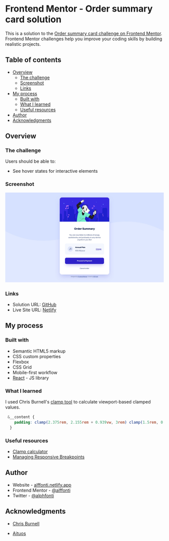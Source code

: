 # Frontend Mentor - Order summary card solution

This is a solution to the [Order summary card challenge on Frontend Mentor](https://www.frontendmentor.io/challenges/order-summary-component-QlPmajDUj). Frontend Mentor challenges help you improve your coding skills by building realistic projects. 

## Table of contents

- [Overview](#overview)
  - [The challenge](#the-challenge)
  - [Screenshot](#screenshot)
  - [Links](#links)
- [My process](#my-process)
  - [Built with](#built-with)
  - [What I learned](#what-i-learned)
  - [Useful resources](#useful-resources)
- [Author](#author)
- [Acknowledgments](#acknowledgments)


## Overview

### The challenge

Users should be able to:

- See hover states for interactive elements

### Screenshot

![](./src/assets/design/screenshot.jpg)

### Links

- Solution URL: [GitHub](https://github.com/Alffonti/order-summary-component)
- Live Site URL: [Netlify](https://order-summary-component-by-alf.netlify.app/)

## My process

### Built with

- Semantic HTML5 markup
- CSS custom properties
- Flexbox
- CSS Grid
- Mobile-first workflow
- [React](https://reactjs.org/) - JS library

### What I learned

I used Chris Burnell's [clamp tool](https://chrisburnell.com/clamp-calculator/) to calculate viewport-based clamped values.


```scss
 &__content {
    padding: clamp(2.375rem, 2.155rem + 0.939vw, 3rem) clamp(1.5rem, 0.972rem + 2.254vw, 3rem);
  }
```

### Useful resources

- [Clamp calculator](https://chrisburnell.com/clamp-calculator/)
- [Managing Responsive Breakpoints](hhttps://www.sitepoint.com/managing-responsive-breakpoints-sass/)

## Author

- Website - [alffonti.netlify.app](https://alffonti.netlify.app/)
- Frontend Mentor - [@alffonti](https://www.frontendmentor.io/profile/Alffonti)
- Twitter - [@alphfonti](https://twitter.com/alphfonti)

## Acknowledgments

- [Chris Burnell](https://chrisburnell.com/)

- [Aituos](https://dev.to/aituos/frontend-mentor-order-summary-component-3ffi)
